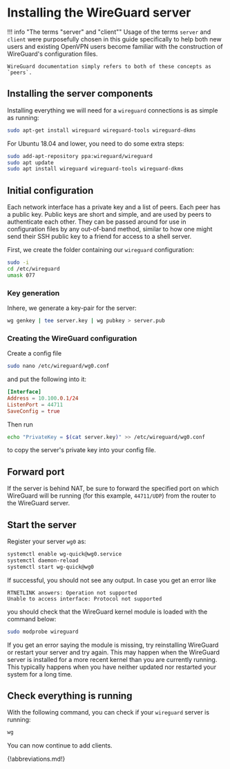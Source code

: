 # Installing the WireGuard server

<!-- markdownlint-disable code-block-style -->
!!! info "The terms "server" and "client""
    Usage of the terms `server` and `client` were purposefully chosen in this guide specifically to help both new users and existing OpenVPN users become familiar with the construction of WireGuard's configuration files.

    WireGuard documentation simply refers to both of these concepts as `peers`.
<!-- markdownlint-enable code-block-style -->

## Installing the server components

Installing everything we will need for a `wireguard` connections is as simple as running:

``` bash
sudo apt-get install wireguard wireguard-tools wireguard-dkms
```

For Ubuntu 18.04 and lower, you need to do some extra steps:

``` bash
sudo add-apt-repository ppa:wireguard/wireguard
sudo apt update
sudo apt install wireguard wireguard-tools wireguard-dkms
```

## Initial configuration

Each network interface has a private key and a list of peers. Each peer has a public key. Public keys are short and simple, and are used by peers to authenticate each other. They can be passed around for use in configuration files by any out-of-band method, similar to how one might send their SSH public key to a friend for access to a shell server.

First, we create the folder containing our `wireguard` configuration:

``` bash
sudo -i
cd /etc/wireguard
umask 077
```

### Key generation

Inhere, we generate a key-pair for the server:

``` bash
wg genkey | tee server.key | wg pubkey > server.pub
```

### Creating the WireGuard configuration

Create a config file

``` bash
sudo nano /etc/wireguard/wg0.conf
```

and put the following into it:

``` toml
[Interface]
Address = 10.100.0.1/24
ListenPort = 44711
SaveConfig = true
```

Then run

``` bash
echo "PrivateKey = $(cat server.key)" >> /etc/wireguard/wg0.conf
```

to copy the server's private key into your config file.

## Forward port

If the server is behind NAT, be sure to forward the specified port on which WireGuard will be running (for this example, `44711/UDP`) from the router to the WireGuard server.

## Start the server

Register your server `wg0` as:

``` bash
systemctl enable wg-quick@wg0.service
systemctl daemon-reload
systemctl start wg-quick@wg0
```

If successful, you should not see any output. In case you get an error like

``` plain
RTNETLINK answers: Operation not supported
Unable to access interface: Protocol not supported
```

you should check that the WireGuard kernel module is loaded with the command below:

```bash
sudo modprobe wireguard
```

If you get an error saying the module is missing, try reinstalling WireGuard or restart your server and try again. This may happen when the WireGuard server is installed for a more recent kernel than you are currently running. This typically happens when you have neither updated nor restarted your system for a long time.

## Check everything is running

With the following command, you can check if your `wireguard` server is running:

``` bash
wg
```

You can now continue to add clients.

{!abbreviations.md!}

